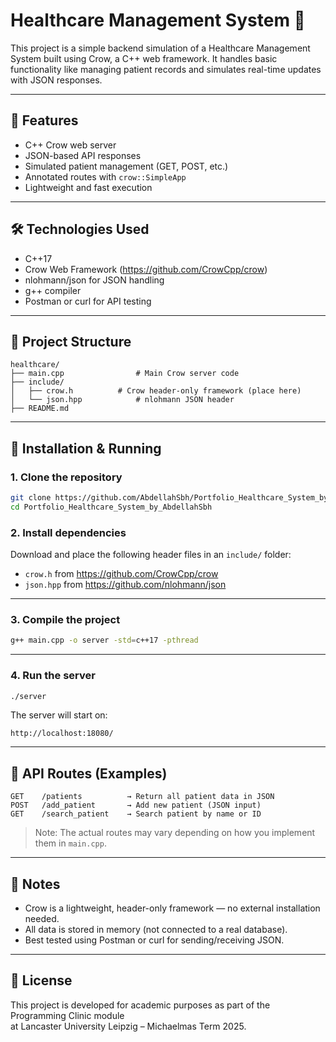 # Healthcare Management System 🏥

This project is a simple backend simulation of a Healthcare Management System built using Crow, a C++ web framework. It handles basic functionality like managing patient records and simulates real-time updates with JSON responses.

---

## 📌 Features

- C++ Crow web server
- JSON-based API responses
- Simulated patient management (GET, POST, etc.)
- Annotated routes with `crow::SimpleApp`
- Lightweight and fast execution

---

## 🛠️ Technologies Used

- C++17
- Crow Web Framework (https://github.com/CrowCpp/crow)
- nlohmann/json for JSON handling
- g++ compiler
- Postman or curl for API testing

---

## 📁 Project Structure

```text
healthcare/
├── main.cpp                # Main Crow server code
├── include/
│   ├── crow.h          # Crow header-only framework (place here)
│   └── json.hpp            # nlohmann JSON header
├── README.md
```

---

## 🚀 Installation & Running

### 1. Clone the repository

```bash
git clone https://github.com/AbdellahSbh/Portfolio_Healthcare_System_by_AbdellahSbh.git
cd Portfolio_Healthcare_System_by_AbdellahSbh
```

### 2. Install dependencies

Download and place the following header files in an `include/` folder:

- `crow.h` from https://github.com/CrowCpp/crow
- `json.hpp` from https://github.com/nlohmann/json

---

### 3. Compile the project

```bash
g++ main.cpp -o server -std=c++17 -pthread
```

---

### 4. Run the server

```bash
./server
```

The server will start on:  
```
http://localhost:18080/
```

---

## 📡 API Routes (Examples)

```text
GET    /patients          → Return all patient data in JSON
POST   /add_patient       → Add new patient (JSON input)
GET    /search_patient    → Search patient by name or ID
```

> Note: The actual routes may vary depending on how you implement them in `main.cpp`.

---

## 📝 Notes

- Crow is a lightweight, header-only framework — no external installation needed.
- All data is stored in memory (not connected to a real database).
- Best tested using Postman or curl for sending/receiving JSON.

---

## 📄 License

This project is developed for academic purposes as part of the Programming Clinic module  
at Lancaster University Leipzig – Michaelmas Term 2025.
